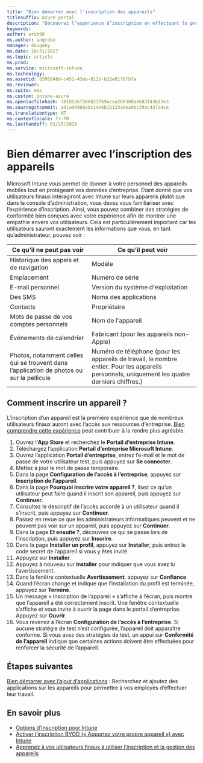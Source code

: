 ```yaml
---
title: "Bien démarrer avec l’inscription des appareils"
titlesuffix: Azure portal
description: "Découvrez l’expérience d’inscription en effectuant le processus d’inscription complet d’un appareil iOS."
keywords: 
author: arob98
ms.author: angrobe
manager: dougeby
ms.date: 10/31/2017
ms.topic: article
ms.prod: 
ms.service: microsoft-intune
ms.technology: 
ms.assetid: b595848d-c451-43ab-812d-b22e0170fb7a
ms.reviewer: 
ms.suite: ems
ms.custom: intune-azure
ms.openlocfilehash: 3818556f300821fb9acaa260300ae683f43b13e3
ms.sourcegitcommit: a41ad9988a8c14e6b15123a9ea9bc29ac437a4ce
ms.translationtype: HT
ms.contentlocale: fr-FR
ms.lasthandoff: 01/25/2018
---
```

# <a name="get-started-enrolling-devices"></a>Bien démarrer avec l’inscription des appareils

Microsoft Intune vous permet de donner à votre personnel des appareils mobiles tout en protégeant vos données d’entreprise. Étant donné que vos utilisateurs finaux interagiront avec Intune sur leurs appareils plutôt que dans la console d’administration, vous devez vous familiariser avec l’expérience d’inscription. Ainsi, vous pouvez combiner des stratégies de conformité bien conçues avec votre expérience afin de montrer une empathie envers vos utilisateurs. Cela est particulièrement important car les utilisateurs sauront exactement les informations que vous, en tant qu’administrateur, pouvez voir :

| Ce qu’il ne peut pas voir | Ce qu’il peut voir |
|---|---|
| Historique des appels et de navigation | Modèle |
| Emplacement | Numéro de série |
| E-mail personnel | Version du système d'exploitation |
| Des SMS | Noms des applications |
| Contacts | Propriétaire |
| Mots de passe de vos comptes personnels | Nom de l'appareil |
| Événements de calendrier | Fabricant (pour les appareils non-Apple) |
| Photos, notamment celles qui se trouvent dans l’application de photos ou sur la pellicule | Numéro de téléphone (pour les appareils de travail, le nombre entier. Pour les appareils personnels, uniquement les quatre derniers chiffres.) |

## <a name="how-do-i-enroll-a-device"></a>Comment inscrire un appareil ?

L’inscription d’un appareil est la première expérience que de nombreux utilisateurs finaux auront avec l’accès aux ressources d’entreprise. [Bien comprendre cette expérience](end-user-educate.md) peut contribuer à la rendre plus agréable.

1. Ouvrez l’**App Store** et recherchez le **Portail d’entreprise Intune**.
2. Téléchargez l’application **Portail d’entreprise Microsoft Intune**.
3. Ouvrez l’application **Portail d’entreprise**, entrez l’e-mail et le mot de passe de votre utilisateur test, puis appuyez sur **Se connecter**.
4. Mettez à jour le mot de passe temporaire.
5. Dans la page **Configuration de l’accès à l’entreprise**, appuyez sur **Inscription de l’appareil**.
6. Dans la page **Pourquoi inscrire votre appareil ?**, lisez ce qu’un utilisateur peut faire quand il inscrit son appareil, puis appuyez sur **Continuer**.
7. Consultez le descriptif de l’accès accordé à un utilisateur quand il s’inscrit, puis appuyez sur **Continuer**.
8. Passez en revue ce que les administrateurs informatiques peuvent et ne peuvent pas voir sur un appareil, puis appuyez sur **Continuer**.
9. Dans la page **Et ensuite ?**, découvrez ce qui se passe lors de l’inscription, puis appuyez sur **Inscrire**.
10. Dans la page **Installer un profil**, appuyez sur **Installer**, puis entrez le code secret de l’appareil si vous y êtes invité.
11. Appuyez sur **Installer**.
12. Appuyez à nouveau sur **Installer** pour indiquer que vous avez lu l’avertissement.
13. Dans la fenêtre contextuelle **Avertissement**, appuyez sur **Confiance**.
14. Quand l’écran change et indique que l’installation du profil est terminée, appuyez sur **Terminé**.
15. Un message « Inscription de l’appareil » s’affiche à l’écran, puis montre que l’appareil a été correctement inscrit. Une fenêtre contextuelle s’affiche et vous invite à ouvrir la page dans le portail d’entreprise. Appuyez sur **Ouvrir**.
16. Vous revenez à l’écran **Configuration de l’accès à l’entreprise**. Si aucune stratégie de test n’est configurée, l’appareil doit apparaître conforme. Si vous avez des stratégies de test, un appui sur **Conformité de l’appareil** indique que certaines actions doivent être effectuées pour renforcer la sécurité de l’appareil.

## <a name="next-steps"></a>Étapes suivantes

[Bien démarrer avec l’ajout d’applications](get-started-apps.md) : Recherchez et ajoutez des applications sur les appareils pour permettre à vos employés d’effectuer leur travail.

## <a name="learn-more"></a>En savoir plus

* [Options d’inscription pour Intune](enrollment-options.md)
* [Activer l’inscription BYOD (« Apportez votre propre appareil ») avec Intune](byod-enable.md)
* [Apprenez à vos utilisateurs finaux à utiliser l’inscription et la gestion des appareils](end-user-educate.md)
